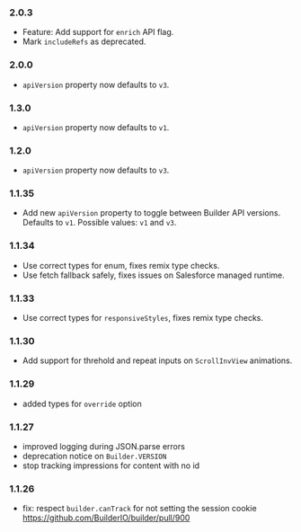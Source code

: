 ### 2.0.3
- Feature: Add support for `enrich` API flag.
- Mark `includeRefs` as deprecated.

### 2.0.0
- `apiVersion` property now defaults to `v3`.

### 1.3.0
- `apiVersion` property now defaults to `v1`.

### 1.2.0
- `apiVersion` property now defaults to `v3`.

### 1.1.35
- Add new `apiVersion` property to toggle between Builder API versions. Defaults to `v1`. Possible values: `v1` and `v3`.

### 1.1.34
- Use correct types for enum, fixes remix type checks.
- Use fetch fallback safely, fixes issues on Salesforce managed runtime.

### 1.1.33
- Use correct types for `responsiveStyles`, fixes remix type checks.

### 1.1.30
- Add support for threhold and repeat inputs on `ScrollInvView` animations.

### 1.1.29

- added types for `override` option

### 1.1.27

- improved logging during JSON.parse errors
- deprecation notice on `Builder.VERSION`
- stop tracking impressions for content with no id

### 1.1.26

- fix: respect `builder.canTrack` for not setting the session cookie https://github.com/BuilderIO/builder/pull/900
